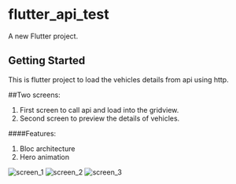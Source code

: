 # flutter_api_test

A new Flutter project.

## Getting Started

This is flutter project to load the vehicles details from api using http.

##Two screens:
1. First screen to call api and load into the gridview.
2. Second screen to preview the details of vehicles.


####Features:
1. Bloc architecture
2. Hero animation

![screen_1](https://user-images.githubusercontent.com/2544166/170821849-197979d9-9c59-4e12-947f-9d7cc7a93348.png)
![screen_2](https://user-images.githubusercontent.com/2544166/170821859-c4404dc2-df8b-4a78-9694-23ed42af69d1.png)
![screen_3](https://user-images.githubusercontent.com/2544166/170821860-451728fc-4f70-4fcb-b56e-92df7f793620.png)


